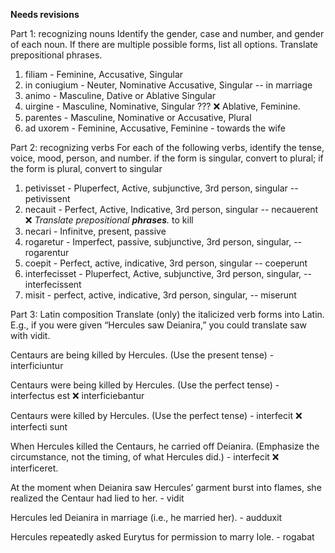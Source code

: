 **Needs revisions**

Part 1: recognizing nouns
Identify the gender, case and number, and gender of each noun. If there are multiple possible forms, list all options. Translate prepositional phrases.

1. filiam - Feminine, Accusative, Singular
1. in coniugium - Neuter, Nominative Accusative, Singular -- in marriage
1. animo - Masculine, Dative or Ablative Singular
1. uirgine - Masculine, Nominative, Singular ??? ❌ Ablative, Feminine. 
1. parentes - Masculine, Nominative or Accusative, Plural
1. ad uxorem - Feminine, Accusative, Feminine - towards the wife


Part 2: recognizing verbs
For each of the following verbs, identify the tense, voice, mood, person, and number.
if the form is singular, convert to plural; if the form is plural, convert to singular

1. petivisset - Pluperfect, Active, subjunctive, 3rd person, singular -- petivissent
1. necauit - Perfect, Active, Indicative, 3rd person, singular -- necauerent ❌ *Translate prepositional **phrases**.* to kill
1. necari - Infinitve, present, passive 
1. rogaretur - Imperfect, passive, subjunctive, 3rd person, singular, -- rogarentur
1. coepit - Perfect, active, indicative, 3rd person, singular -- coeperunt 
1. interfecisset - Pluperfect, Active, subjunctive, 3rd person, singular, -- interfecissent
1. misit - perfect, active, indicative, 3rd person, singular, -- miserunt

Part 3: Latin composition
Translate (only) the italicized verb forms into Latin. E.g., if you were given “Hercules saw Deianira,” you could translate saw with vidit.

Centaurs are being killed by Hercules. (Use the present tense)  - interficiuntur

Centaurs were being killed by Hercules. (Use the perfect tense) - interfectus est ❌ interficiebantur

Centaurs were killed by Hercules. (Use the perfect tense) - interfecit ❌ 	interfecti sunt

When Hercules killed the Centaurs, he carried off Deianira. (Emphasize the circumstance, not the timing, of what Hercules did.) - interfecit ❌ interficeret. 

At the moment when Deianira saw Hercules’ garment burst into flames, she realized the Centaur had lied to her. - vidit

Hercules led Deianira in marriage (i.e., he married her). - audduxit

Hercules repeatedly asked Eurytus for permission to marry Iole. - rogabat

